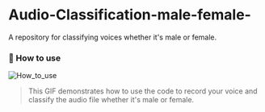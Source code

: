 # Audio-Classification-male-female-
A repository for classifying voices whether it's male or female.

### 🔄 How to use

![How_to_use](gifs/HowToUse.gif)

> This GIF demonstrates how to use the code to record your voice and classify the audio file whether it's male or female.
